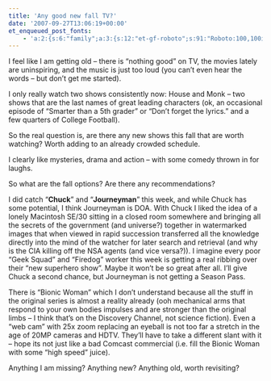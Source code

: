 ```yaml
---
title: 'Any good new fall TV?'
date: '2007-09-27T13:06:19+00:00'
et_enqueued_post_fonts:
    - 'a:2:{s:6:"family";a:3:{s:12:"et-gf-roboto";s:91:"Roboto:100,100italic,300,300italic,regular,italic,500,500italic,700,700italic,900,900italic";s:22:"et-gf-roboto-condensed";s:59:"Roboto+Condensed:300,300italic,regular,italic,700,700italic";s:17:"et-gf-roboto-slab";s:51:"Roboto+Slab:100,200,300,regular,500,600,700,800,900";}s:6:"subset";a:7:{i:0;s:9:"latin-ext";i:1;s:5:"greek";i:2;s:9:"greek-ext";i:3;s:10:"vietnamese";i:4;s:8:"cyrillic";i:5;s:5:"latin";i:6;s:12:"cyrillic-ext";}}'
---
```


I feel like I am getting old – there is “nothing good” on TV, the movies lately are uninspiring, and the music is just too loud (you can’t even hear the words – but don’t get me started).

I only really watch two shows consistently now: House and Monk – two shows that are the last names of great leading characters (ok, an occasional episode of “Smarter than a 5th grader” or “Don’t forget the lyrics.” and a few quarters of College Football).

So the real question is, are there any new shows this fall that are worth watching? Worth adding to an already crowded schedule.

I clearly like mysteries, drama and action – with some comedy thrown in for laughs.

So what are the fall options? Are there any recommendations?

I did catch “**Chuck**” and “**Journeyman**” this week, and while Chuck has some potential, I think Journeyman is DOA. With Chuck I liked the idea of a lonely Macintosh SE/30 sitting in a closed room somewhere and bringing all the secrets of the government (and universe?) together in watermarked images that when viewed in rapid succession transferred all the knowledge directly into the mind of the watcher for later search and retrieval (and why is the CIA killing off the NSA agents (and vice versa?)). I imagine every poor “Geek Squad” and “Firedog” worker this week is getting a real ribbing over their “new superhero show”. Maybe it won’t be so great after all. I’ll give Chuck a second chance, but Journeyman is not getting a Season Pass.

There is “Bionic Woman” which I don’t understand because all the stuff in the original series is almost a reality already (ooh mechanical arms that respond to your own bodies impulses and are stronger than the original limbs – I think that’s on the Discovery Channel, not science fiction). Even a “web cam” with 25x zoom replacing an eyeball is not too far a stretch in the age of 20MP cameras and HDTV. They’ll have to take a different slant with it – hope its not just like a bad Comcast commercial (i.e. fill the Bionic Woman with some “high speed” juice).

Anything I am missing? Anything new? Anything old, worth revisiting?